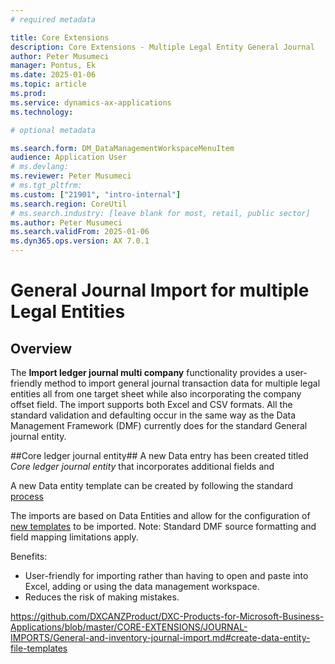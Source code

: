 ```yaml
---
# required metadata

title: Core Extensions
description: Core Extensions - Multiple Legal Entity General Journal
author: Peter Musumeci
manager: Pontus, Ek
ms.date: 2025-01-06
ms.topic: article
ms.prod: 
ms.service: dynamics-ax-applications
ms.technology: 

# optional metadata

ms.search.form: DM_DataManagementWorkspaceMenuItem
audience: Application User
# ms.devlang: 
ms.reviewer: Peter Musumeci
# ms.tgt_pltfrm: 
ms.custom: ["21901", "intro-internal"]
ms.search.region: CoreUtil
# ms.search.industry: [leave blank for most, retail, public sector]
ms.author: Peter Musumeci
ms.search.validFrom: 2025-01-06
ms.dyn365.ops.version: AX 7.0.1
---
```


# General Journal Import for multiple Legal Entities 
## Overview
The **Import ledger journal multi company** functionality provides a user-friendly method to import general journal transaction data for multiple legal entities all from one target sheet while also incorporating the  company offset field.  The import supports both Excel and CSV formats. All the standard validation and defaulting occur in the same way as the Data Management Framework (DMF) currently does for the standard General journal entity. 

##Core ledger journal entity##
A new Data entry has been created titled *Core ledger journal entity* that incorporates additional fields and 

A new Data entity template can be created by following the standard [process](https://github.com/DXCANZProduct/DXC-Products-for-Microsoft-Business-Applications/blob/master/CORE-EXTENSIONS/JOURNAL-IMPORTS/General-and-inventory-journal-import.md#process)


The imports are based on Data Entities and allow for the configuration of [new templates](https://github.com/DXCANZProduct/DXC-Products-for-Microsoft-Business-Applications/blob/master/CORE-EXTENSIONS/JOURNAL-IMPORTS/General-and-inventory-journal-import.md#create-data-entity-file-templates) to be imported. Note: Standard DMF source formatting and field mapping limitations apply.

Benefits:
* User-friendly for importing rather than having to open and paste into Excel, adding or using the data management workspace.
* Reduces the risk of making mistakes.

https://github.com/DXCANZProduct/DXC-Products-for-Microsoft-Business-Applications/blob/master/CORE-EXTENSIONS/JOURNAL-IMPORTS/General-and-inventory-journal-import.md#create-data-entity-file-templates
